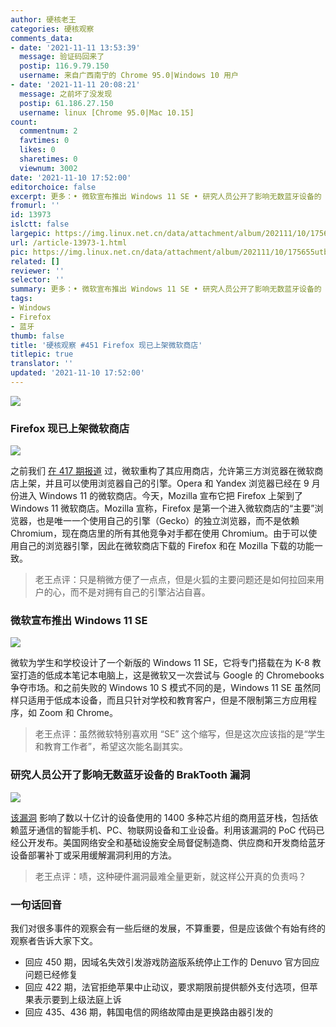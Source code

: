 ```yaml
---
author: 硬核老王
categories: 硬核观察
comments_data:
- date: '2021-11-11 13:53:39'
  message: 验证码回来了
  postip: 116.9.79.150
  username: 来自广西南宁的 Chrome 95.0|Windows 10 用户
- date: '2021-11-11 20:08:21'
  message: 之前坏了没发现
  postip: 61.186.27.150
  username: linux [Chrome 95.0|Mac 10.15]
count:
  commentnum: 2
  favtimes: 0
  likes: 0
  sharetimes: 0
  viewnum: 3002
date: '2021-11-10 17:52:00'
editorchoice: false
excerpt: 更多：• 微软宣布推出 Windows 11 SE • 研究人员公开了影响无数蓝牙设备的 BrakTooth 漏洞
fromurl: ''
id: 13973
islctt: false
largepic: https://img.linux.net.cn/data/attachment/album/202111/10/175655utbm0syk0pzskssm.jpg
url: /article-13973-1.html
pic: https://img.linux.net.cn/data/attachment/album/202111/10/175655utbm0syk0pzskssm.jpg.thumb.jpg
related: []
reviewer: ''
selector: ''
summary: 更多：• 微软宣布推出 Windows 11 SE • 研究人员公开了影响无数蓝牙设备的 BrakTooth 漏洞
tags:
- Windows
- Firefox
- 蓝牙
thumb: false
title: '硬核观察 #451 Firefox 现已上架微软商店'
titlepic: true
translator: ''
updated: '2021-11-10 17:52:00'
---
```


![](https://img.linux.net.cn/data/attachment/album/202111/10/175655utbm0syk0pzskssm.jpg)


### Firefox 现已上架微软商店


![](https://img.linux.net.cn/data/attachment/album/202111/10/175159i3yo3c88qz3o1gdx.jpg)


之前我们 [在 417 期报道](/article-13859-1.html) 过，微软重构了其应用商店，允许第三方浏览器在微软商店上架，并且可以使用浏览器自己的引擎。Opera 和 Yandex 浏览器已经在 9 月份进入 Windows 11 的微软商店。今天，Mozilla 宣布它把 Firefox 上架到了 Windows 11 微软商店。Mozilla 宣称，Firefox 是第一个进入微软商店的“主要”浏览器，也是唯一一个使用自己的引擎（Gecko）的独立浏览器，而不是依赖 Chromium，现在商店里的所有其他竞争对手都在使用 Chromium。由于可以使用自己的浏览器引擎，因此在微软商店下载的 Firefox 和在 Mozilla 下载的功能一致。



> 
> 老王点评：只是稍微方便了一点点，但是火狐的主要问题还是如何拉回来用户的心，而不是对拥有自己的引擎沾沾自喜。
> 
> 
> 


### 微软宣布推出 Windows 11 SE


![](https://img.linux.net.cn/data/attachment/album/202111/10/175206yz0rod4tdttr0o8p.jpg)


微软为学生和学校设计了一个新版的 Windows 11 SE，它将专门搭载在为 K-8 教室打造的低成本笔记本电脑上，这是微软又一次尝试与 Google 的 Chromebooks 争夺市场。和之前失败的 Windows 10 S 模式不同的是，Windows 11 SE 虽然同样只适用于低成本设备，而且只针对学校和教育客户，但是不限制第三方应用程序，如 Zoom 和 Chrome。



> 
> 老王点评：虽然微软特别喜欢用 “SE” 这个缩写，但是这次应该指的是“学生和教育工作者”，希望这次能名副其实。
> 
> 
> 


### 研究人员公开了影响无数蓝牙设备的 BrakTooth 漏洞


![](https://img.linux.net.cn/data/attachment/album/202111/10/175225i42r2cnwc6arh96c.jpg)


[该漏洞](https://threatpost.com/braktooth-bluetooth-bugs-exploit-poc/176036/) 影响了数以十亿计的设备使用的 1400 多种芯片组的商用蓝牙栈，包括依赖蓝牙通信的智能手机、PC、物联网设备和工业设备。利用该漏洞的 PoC 代码已经公开发布。美国网络安全和基础设施安全局督促制造商、供应商和开发商给蓝牙设备部署补丁或采用缓解漏洞利用的方法。



> 
> 老王点评：啧，这种硬件漏洞最难全量更新，就这样公开真的负责吗？
> 
> 
> 


### 一句话回音


我们对很多事件的观察会有一些后继的发展，不算重要，但是应该做个有始有终的观察者告诉大家下文。


* 回应 450 期，因域名失效引发游戏防盗版系统停止工作的 Denuvo 官方回应问题已经修复
* 回应 422 期，法官拒绝苹果中止动议，要求期限前提供额外支付选项，但苹果表示要到上级法庭上诉
* 回应 435、436 期，韩国电信的网络故障由是更换路由器引发的